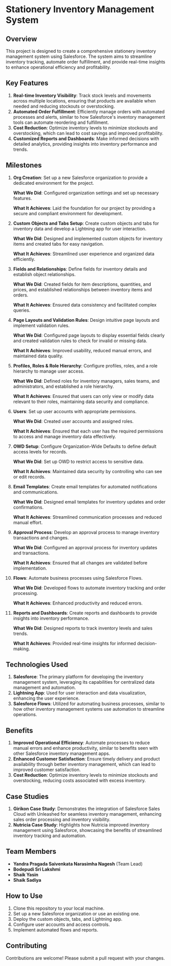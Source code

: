 # Stationery Inventory Management System

## Overview

This project is designed to create a comprehensive stationery inventory management system using Salesforce. The system aims to streamline inventory tracking, automate order fulfillment, and provide real-time insights to enhance operational efficiency and profitability.

## Key Features

1. **Real-time Inventory Visibility**: Track stock levels and movements across multiple locations, ensuring that products are available when needed and reducing stockouts or overstocking.
2. **Automated Order Fulfillment**: Efficiently manage orders with automated processes and alerts, similar to how Salesforce's inventory management tools can automate reordering and fulfillment.
3. **Cost Reduction**: Optimize inventory levels to minimize stockouts and overstocking, which can lead to cost savings and improved profitability.
4. **Customized Reports and Dashboards**: Make informed decisions with detailed analytics, providing insights into inventory performance and trends.

## Milestones

1. **Org Creation**: Set up a new Salesforce organization to provide a dedicated environment for the project.

   **What We Did**: Configured organization settings and set up necessary features.
   
   **What It Achieves**: Laid the foundation for our project by providing a secure and compliant environment for development.

2. **Custom Objects and Tabs Setup**: Create custom objects and tabs for inventory data and develop a Lightning app for user interaction.

   **What We Did**: Designed and implemented custom objects for inventory items and created tabs for easy navigation.
   
   **What It Achieves**: Streamlined user experience and organized data efficiently.

3. **Fields and Relationships**: Define fields for inventory details and establish object relationships.

   **What We Did**: Created fields for item descriptions, quantities, and prices, and established relationships between inventory items and orders.
   
   **What It Achieves**: Ensured data consistency and facilitated complex queries.

4. **Page Layouts and Validation Rules**: Design intuitive page layouts and implement validation rules.

   **What We Did**: Configured page layouts to display essential fields clearly and created validation rules to check for invalid or missing data.
   
   **What It Achieves**: Improved usability, reduced manual errors, and maintained data quality.

5. **Profiles, Roles & Role Hierarchy**: Configure profiles, roles, and a role hierarchy to manage user access.

   **What We Did**: Defined roles for inventory managers, sales teams, and administrators, and established a role hierarchy.
   
   **What It Achieves**: Ensured that users can only view or modify data relevant to their roles, maintaining data security and compliance.

6. **Users**: Set up user accounts with appropriate permissions.

   **What We Did**: Created user accounts and assigned roles.
   
   **What It Achieves**: Ensured that each user has the required permissions to access and manage inventory data effectively.

7. **OWD Setup**: Configure Organization-Wide Defaults to define default access levels for records.

   **What We Did**: Set up OWD to restrict access to sensitive data.
   
   **What It Achieves**: Maintained data security by controlling who can see or edit records.

8. **Email Templates**: Create email templates for automated notifications and communications.

   **What We Did**: Designed email templates for inventory updates and order confirmations.
   
   **What It Achieves**: Streamlined communication processes and reduced manual effort.

9. **Approval Process**: Develop an approval process to manage inventory transactions and changes.

   **What We Did**: Configured an approval process for inventory updates and transactions.
   
   **What It Achieves**: Ensured that all changes are validated before implementation.

10. **Flows**: Automate business processes using Salesforce Flows.

    **What We Did**: Developed flows to automate inventory tracking and order processing.
    
    **What It Achieves**: Enhanced productivity and reduced errors.

11. **Reports and Dashboards**: Create reports and dashboards to provide insights into inventory performance.

    **What We Did**: Designed reports to track inventory levels and sales trends.
    
    **What It Achieves**: Provided real-time insights for informed decision-making.

## Technologies Used

1. **Salesforce**: The primary platform for developing the inventory management system, leveraging its capabilities for centralized data management and automation.
2. **Lightning App**: Used for user interaction and data visualization, enhancing the user experience.
3. **Salesforce Flows**: Utilized for automating business processes, similar to how other inventory management systems use automation to streamline operations.

## Benefits

1. **Improved Operational Efficiency**: Automate processes to reduce manual errors and enhance productivity, similar to benefits seen with other Salesforce inventory management apps.
2. **Enhanced Customer Satisfaction**: Ensure timely delivery and product availability through better inventory management, which can lead to improved customer satisfaction.
3. **Cost Reduction**: Optimize inventory levels to minimize stockouts and overstocking, reducing costs associated with excess inventory.

## Case Studies

1. **Girikon Case Study**: Demonstrates the integration of Salesforce Sales Cloud with Unleashed for seamless inventory management, enhancing sales order processing and inventory visibility.
2. **Nutricia Case Study**: Highlights how Nutricia improved inventory management using Salesforce, showcasing the benefits of streamlined inventory tracking and automation.

## Team Members

- **Yandra Pragada Saivenkata Narasimha Nagesh** (Team Lead)
- **Bodepudi Sri Lakshmi**
- **Shaik Yasin**
- **Shaik Sadiya**

## How to Use

1. Clone this repository to your local machine.
2. Set up a new Salesforce organization or use an existing one.
3. Deploy the custom objects, tabs, and Lightning app.
4. Configure user accounts and access controls.
5. Implement automated flows and reports.

## Contributing

Contributions are welcome! Please submit a pull request with your changes.
